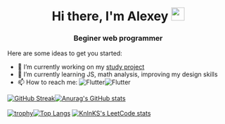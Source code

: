 <h1 align="center">Hi there, I'm Alexey 
<img src="https://github.com/blackcater/blackcater/raw/main/images/Hi.gif" height="30"/></h1>
<h3 align="center">Beginer web programmer</h3>

Here are some ideas to get you started:

- 🔭 I’m currently working on my <a href="https://github.com/Gjils/Barett">study project</a>
- 🌱 I’m currently learning JS, math analysis, improving my design skills
- 📫 How to reach me: ![Flutter](https://img.shields.io/badge/Telergam-@Gjils-1E90FF?style=flat&logo=telegram)![Flutter](https://img.shields.io/badge/Spotify-gicha_enjoyer-3CB371?style=flat&logo=spotify)

[![GitHub Streak](http://github-readme-streak-stats.herokuapp.com?user=Gjils&theme=dracula&hide_border=true)](https://git.io/streak-stats)[![Anurag's GitHub stats](https://github-readme-stats.vercel.app/api?username=Gjils&theme=dracula&hide_border=true)](https://github.com/anuraghazra/github-readme-stats)
</br>
</br>
[![trophy](https://github-profile-trophy.vercel.app/?username=Gjils&theme=dracula&no-frame=true)](https://github.com/ryo-ma/github-profile-trophy)[![Top Langs](https://github-readme-stats.vercel.app/api/top-langs/?username=anuraghazra&layout=compact&theme=dracula&no-frame=true)](https://github.com/anuraghazra/github-readme-stats)
[![KnlnKS's LeetCode stats](https://leetcode-stats-six.vercel.app/api?username=gjils&theme=dracula)](https://github.com/KnlnKS/leetcode-stats)
